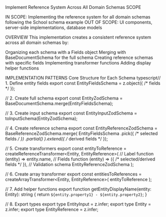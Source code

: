 Implement Reference System Across All Domain Schemas
SCOPE

IN SCOPE: Implementing the reference system for all domain schemas following the School schema example
OUT OF SCOPE: UI components, server-side implementations, database models

OVERVIEW
This implementation creates a consistent reference system across all domain schemas by:

Organizing each schema with a Fields object
Merging with BaseDocumentSchema for the full schema
Creating reference schemas with specific fields
Implementing transformer functions
Adding display helper functions

IMPLEMENTATION PATTERNS
Core Structure for Each Schema
typescript// 1. Define entity fields
export const EntityFieldsSchema = z.object({ /* fields */ });

// 2. Create full schema
export const EntityZodSchema = BaseDocumentSchema.merge(EntityFieldsSchema);

// 3. Create input schema
export const EntityInputZodSchema = toInputSchema(EntityZodSchema);

// 4. Create reference schema
export const EntityReferenceZodSchema = BaseReferenceZodSchema.merge(
  EntityFieldsSchema
    .pick({ /* selected fields */ })
    .partial()
).extend({ /* derived fields */ });

// 5. Create transformers
export const entityToReference = createReferenceTransformer<Entity, EntityReference>(
  // Label function
  (entity) => entity.name,
  // Fields function
  (entity) => ({ /* selected/derived fields */ }),
  // Validation schema
  EntityReferenceZodSchema
);

// 6. Create array transformer
export const entitiesToReferences = createArrayTransformer<Entity, EntityReference>(
  entityToReference
);

// 7. Add helper functions
export function getEntityDisplayName(entity: Entity): string {
  return `${entity.property1} - ${entity.property2}`;
}

// 8. Export types
export type EntityInput = z.infer<typeof EntityInputZodSchema>;
export type Entity = z.infer<typeof EntityZodSchema>;
export type EntityReference = z.infer<typeof EntityReferenceZodSchema>;

